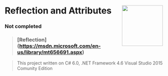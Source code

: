 # Reflection and Attributes  <img src="https://cloud.githubusercontent.com/assets/24522089/21962098/41a510c8-db36-11e6-95ef-eb392a0a1919.png" align="right" width="130px" height="130px" /> 

### Not completed

>### [**Reflection**] (https://msdn.microsoft.com/en-us/library/mt656691.aspx) 


> This project written on C# 6.0, .NET Framework 4.6 Visual Studio 2015 Comunity Edition
